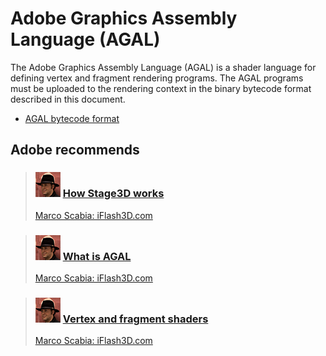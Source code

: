 # Adobe Graphics Assembly Language (AGAL)

The Adobe Graphics Assembly Language (AGAL) is a shader language for defining
vertex and fragment rendering programs. The AGAL programs must be uploaded to
the rendering context in the binary bytecode format described in this document.

- [AGAL bytecode format](./agal-bytecode-format.md)

## Adobe recommends

> ### ![](../../img/marco_scabia.png) [How Stage3D works](https://web.archive.org/web/20170924112945/http://www.adobe.com/devnet/flashplayer/articles/how-stage3d-works.html)
>
> [Marco Scabia: iFlash3D.com](https://web.archive.org/web/20131020011825/http://iflash3d.com/)

> ### ![](../../img/marco_scabia.png) [What is AGAL](https://web.archive.org/web/20170905143711/http://www.adobe.com/devnet/flashplayer/articles/what-is-agal.html)
>
> [Marco Scabia: iFlash3D.com](https://web.archive.org/web/20131020011825/http://iflash3d.com/)

> ### ![](../../img/marco_scabia.png) [Vertex and fragment shaders](https://web.archive.org/web/20170909061020/http://www.adobe.com/devnet/flashplayer/articles/vertex-fragment-shaders.html)
>
> [Marco Scabia: iFlash3D.com](https://web.archive.org/web/20131020011825/http://iflash3d.com/)
